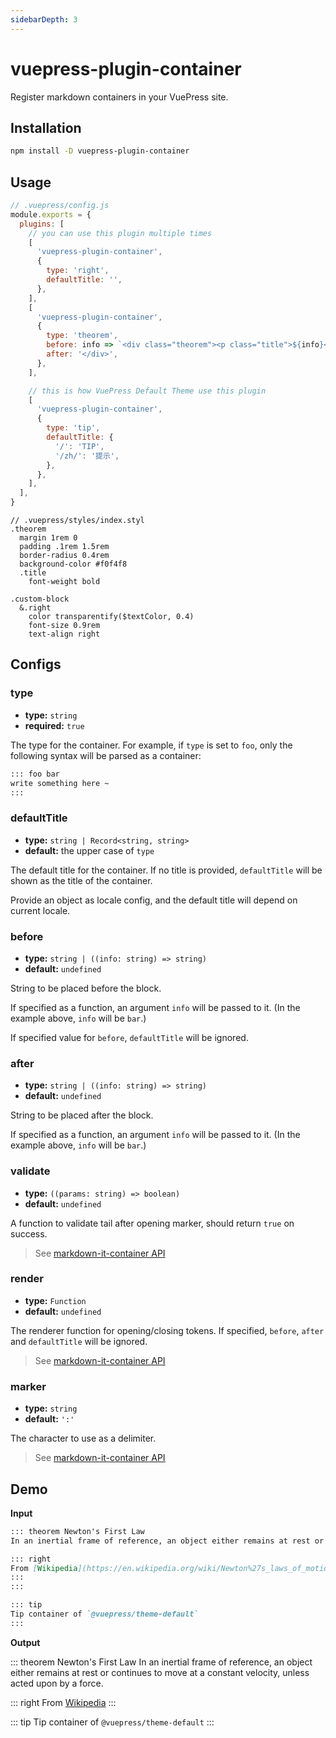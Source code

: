 ```yaml
---
sidebarDepth: 3
---
```


# vuepress-plugin-container <GitHubLink repo="vuepress/vuepress-community"/>

Register markdown containers in your VuePress site.

## Installation

```sh
npm install -D vuepress-plugin-container
```

## Usage

```js
// .vuepress/config.js
module.exports = {
  plugins: [
    // you can use this plugin multiple times
    [
      'vuepress-plugin-container',
      {
        type: 'right',
        defaultTitle: '',
      },
    ],
    [
      'vuepress-plugin-container',
      {
        type: 'theorem',
        before: info => `<div class="theorem"><p class="title">${info}</p>`,
        after: '</div>',
      },
    ],

    // this is how VuePress Default Theme use this plugin
    [
      'vuepress-plugin-container',
      {
        type: 'tip',
        defaultTitle: {
          '/': 'TIP',
          '/zh/': '提示',
        },
      },
    ],
  ],
}
```

```stylus
// .vuepress/styles/index.styl
.theorem
  margin 1rem 0
  padding .1rem 1.5rem
  border-radius 0.4rem
  background-color #f0f4f8
  .title
    font-weight bold

.custom-block
  &.right
    color transparentify($textColor, 0.4)
    font-size 0.9rem
    text-align right
```

## Configs

### type

- **type:** `string`
- **required:** `true`

The type for the container. For example, if `type` is set to `foo`, only the following syntax will be parsed as a container:

```md
::: foo bar
write something here ~
:::
```

### defaultTitle

- **type:** `string | Record<string, string>`
- **default:** the upper case of `type`

The default title for the container. If no title is provided, `defaultTitle` will be shown as the title of the container.

Provide an object as locale config, and the default title will depend on current locale.

### before

- **type:** `string | ((info: string) => string)`
- **default:** `undefined`

String to be placed before the block.

If specified as a function, an argument `info` will be passed to it. (In the example above, `info` will be `bar`.)

If specified value for `before`, `defaultTitle` will be ignored.

### after

- **type:** `string | ((info: string) => string)`
- **default:** `undefined`

String to be placed after the block.

If specified as a function, an argument `info` will be passed to it. (In the example above, `info` will be `bar`.)

### validate

- **type:** `((params: string) => boolean)`
- **default:** `undefined`

A function to validate tail after opening marker, should return `true` on success.

> See [markdown-it-container API](https://github.com/markdown-it/markdown-it-container#api)

### render

- **type:** `Function`
- **default:** `undefined`

The renderer function for opening/closing tokens. If specified, `before`, `after` and `defaultTitle` will be ignored.

> See [markdown-it-container API](https://github.com/markdown-it/markdown-it-container#api)

### marker

- **type:** `string`
- **default:** `':'`

The character to use as a delimiter.

> See [markdown-it-container API](https://github.com/markdown-it/markdown-it-container#api)

## Demo

**Input**

```md
::: theorem Newton's First Law
In an inertial frame of reference, an object either remains at rest or continues to move at a constant velocity, unless acted upon by a force.

::: right
From [Wikipedia](https://en.wikipedia.org/wiki/Newton%27s_laws_of_motion)
:::
:::

::: tip
Tip container of `@vuepress/theme-default`
:::
```

**Output**

::: theorem Newton's First Law
In an inertial frame of reference, an object either remains at rest or continues to move at a constant velocity, unless acted upon by a force.

::: right
From [Wikipedia](https://en.wikipedia.org/wiki/Newton%27s_laws_of_motion)
:::

::: tip
Tip container of `@vuepress/theme-default`
:::
